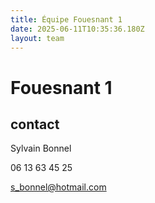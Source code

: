 ```yaml
---
title: Équipe Fouesnant 1
date: 2025-06-11T10:35:36.180Z
layout: team
---
```


# Fouesnant 1

## contact 

Sylvain Bonnel

06 13 63 45 25

s_bonnel@hotmail.com


